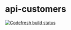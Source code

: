 # api-customers

[![Codefresh build status]( https://g.codefresh.io/api/badges/build?repoOwner=aarikmudgal&repoName=api-customers&branch=master&pipelineName=api-customers&accountName=aarikmudgal&type=cf-1)]( https://g.codefresh.io/repositories/aarikmudgal/api-customers/builds?filter=trigger:build;branch:master;service:5ad605045c4f4800012e3881~api-customers)
